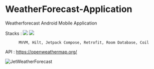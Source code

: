 # WeatherForecast-Application
Weatherforecast Android Mobile Application

Stacks : <img src="https://img.shields.io/badge/Android-3DDC84?style=flat&logo=Android&logoColor=white"> <img src="https://img.shields.io/badge/Kotlin-7F52FF?style=flat&logo=Kotlin&logoColor=white"> 

	      MVVM, Hilt, Jetpack Compose, Retrofit, Room Database, Coil

API : https://openweathermap.org/

![JetWeatherForecast](https://user-images.githubusercontent.com/78264248/215308735-3ed491dc-ab35-4e23-a9d3-64d67cd6db98.gif)
